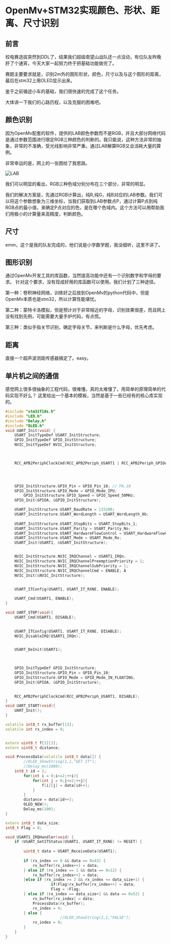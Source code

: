 # OpenMv+STM32实现颜色、形状、距离、尺寸识别

## 前言

校电赛选拔突然到DDL了，结果我们超级南望山战队还一点没动，有位队友昨晚肝了个通宵，今天大家一起努力终于把基础功能做完了。

赛题主要要求就是，识别2m外的图形形状，颜色，尺寸以及与这个图形的距离，最后在stm32上用OLED显示出来。

鉴于之前循迹小车的基础，我们很快速的完成了这个任务。

大体讲一下我们的心路历程，以及克服的困难吧。

## 颜色识别

因为OpenMv配套的软件，提供的LAB颜色参数而不是RGB，并且大部分网络代码是通过参数范围进行限定RGB三种颜色的判断的。我只能说，这种方法非常的抽象，非常的不准确，受光线影响非常严重。通过LAB解算RGB又会消耗大量的算例。

非常幸运的是，网上的一张图给了我思路。

![LAB](https://encrypted-tbn0.gstatic.com/images?q=tbn:ANd9GcQSJlAm2wGzF3uvjCu5BVGr0hga5GHv9bGdwlfoWEp0kA&s)

我们可以明显的看出，RGB三种色域分别分布在三个部分，非常的明显。

我们的解决方案是，先通过RGB计算出，纯R,纯G，纯B对应的LAB参数。我们可以将这个参数想象为三维坐标，当我们获取到LAB参数点P，通过计算P点到纯RGB点的最小值，来确定P点对应的色，是在哪个色域内。这个方法可以用帮助我们用极小的计算量来高精度，判断颜色。

## 尺寸

emm，这个是我的队友完成的，他们说是小学数学题，我没细听，这里不讲了。

## 图形识别

通过OpenMv开发工具的库函数，当然提高功能中还有一个识别数字和字母的要求。
针对这个要求，没有现成好用的库函数可以使用。我们计划了三种途径。

第一种：卷积神经网络，训练好之后放到OpenMv的python代码中，但是OpenMv本质也是stm32，所以计算性能堪忧。

第二种：蒙特卡洛模拟，但是预计对于非常相近的字母，识别效果很差，而且网上没有找到先例，可能需要大量手炉代码，有点慌。

第三种：类似手指关节识别，确定字母关节，来判断是什么字母，优先考虑。

## 距离

直接一个超声波测距传感器搞定了。easy。

## 单片机之间的通信

感觉网上很多很抽象的工程代码，很难懂，真的太难懂了，用简单的原理简单的代码实现不好么？
这里给出一个基本的模板，当然是基于一些已经有的核心库实现的。

```cpp
#include "stm32f10x.h"
#include "LED.h"
#include "Delay.h"
#include "OLED.h"
void UART_Init(void) {
    USART_InitTypeDef USART_InitStructure; 
    GPIO_InitTypeDef GPIO_InitStructure; 
    NVIC_InitTypeDef NVIC_InitStructure;

   

    RCC_APB2PeriphClockCmd(RCC_APB2Periph_USART1 | RCC_APB2Periph_GPIOA, ENABLE);



  
    GPIO_InitStructure.GPIO_Pin = GPIO_Pin_10; // PA.10
    GPIO_InitStructure.GPIO_Mode = GPIO_Mode_IPU; 
		GPIO_InitStructure.GPIO_Speed = GPIO_Speed_50MHz;
    GPIO_Init(GPIOA, &GPIO_InitStructure);

    USART_InitStructure.USART_BaudRate = 115200; 
    USART_InitStructure.USART_WordLength = USART_WordLength_8b; 
    
    USART_InitStructure.USART_StopBits = USART_StopBits_1;
    USART_InitStructure.USART_Parity = USART_Parity_No; 
    USART_InitStructure.USART_HardwareFlowControl = USART_HardwareFlowControl_None; 
    USART_InitStructure.USART_Mode = USART_Mode_Rx;
    USART_Init(USART1, &USART_InitStructure); 


    NVIC_InitStructure.NVIC_IRQChannel = USART1_IRQn; 
    NVIC_InitStructure.NVIC_IRQChannelPreemptionPriority = 1; 
    NVIC_InitStructure.NVIC_IRQChannelSubPriority = 1; 
    NVIC_InitStructure.NVIC_IRQChannelCmd = ENABLE; À
    NVIC_Init(&NVIC_InitStructure); 

 
    USART_ITConfig(USART1, USART_IT_RXNE, ENABLE);

    USART_Cmd(USART1, ENABLE);
}

void UART_STOP(void){
    USART_Cmd(USART1, DISABLE);

    
    USART_ITConfig(USART1, USART_IT_RXNE, DISABLE);
    NVIC_DisableIRQ(USART1_IRQn);


    USART_DeInit(USART1);  


    
    GPIO_InitTypeDef GPIO_InitStructure;
    GPIO_InitStructure.GPIO_Pin = GPIO_Pin_10;
    GPIO_InitStructure.GPIO_Mode = GPIO_Mode_IN_FLOATING; 
    GPIO_Init(GPIOA, &GPIO_InitStructure);

    
    RCC_APB2PeriphClockCmd(RCC_APB2Periph_USART1, DISABLE);
}
void UART_START(void){
	UART_Init();
}	

volatile int8_t rx_buffer[13]; 
volatile int rx_index = 0; 


extern uint8_t f[3][3];
extern uint8_t distance;

void ProcessData(volatile int8_t data[]) {
		//OLED_ShowString(1,1,"GET IT");
		//Delay_ms(1000);
    int8_t id = 2;
		for(int i = 0;i<=2;++i){
			for(int j = 0;j<=2;++j){
				f[i][j] = data[id++];
			}
		}
		distance = data[id++];
		OLED_NEW();
		Delay_ms(100);
}

extern int8_t data_size;
int8_t Flag = 0;

void USART1_IRQHandler(void) {
    if (USART_GetITStatus(USART1, USART_IT_RXNE) != RESET) {
        
        uint8_t data = USART_ReceiveData(USART1);
				
        if (rx_index == 0 && data == 0x43) { 
            rx_buffer[rx_index++] = data;
        } else if (rx_index == 1 && data == 0x12) { 
            rx_buffer[rx_index++] = data;
        }else if (rx_index >= 2 && rx_index <= data_size+1) {
					if(Flag)rx_buffer[rx_index++] = data;
					Flag = !Flag;
        } else if (rx_index == data_size+2 && data == 0x52) { 
            rx_buffer[rx_index] = data;
            ProcessData(rx_buffer); 
            rx_index = 0; 
        } else {
						//OLED_ShowString(2,1,"FALSE");
            rx_index = 0; 
        }
    }
}
```
